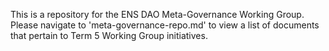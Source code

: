 This is a repository for the ENS DAO Meta-Governance Working Group. Please 
navigate to 'meta-governance-repo.md' to view a list of documents that 
pertain to Term 5 Working Group initiatives.

